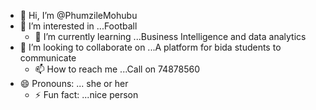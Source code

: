 - 👋 Hi, I’m @PhumzileMohubu
- 👀 I’m interested in ...Football
  - 🌱 I’m currently learning ...Business Intelligence and data analytics
- 💞️ I’m looking to collaborate on ...A platform for bida students to communicate
  - 📫 How to reach me ...Call on 74878560
- 😄 Pronouns: ... she or her
  - ⚡ Fun fact: ...nice person

<!---
PhumzileMohubu/PhumzileMohubu is a ✨ special ✨ repository because its `README.md` (this file) appears on your GitHub profile.
You can click the Preview link to take a look at your changes.
--->
